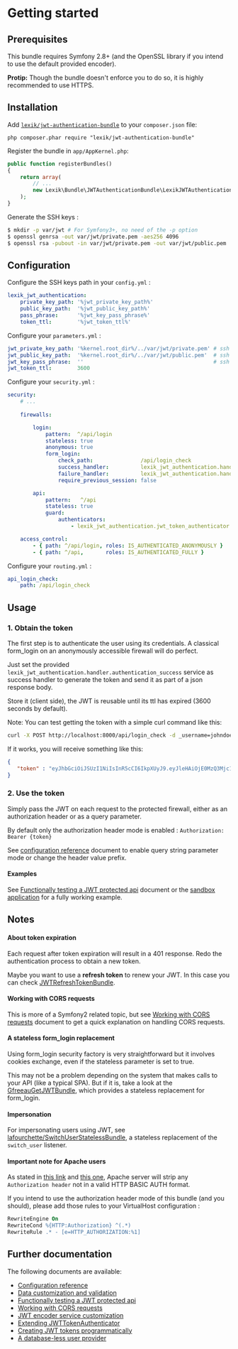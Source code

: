 Getting started
===============

Prerequisites
-------------

This bundle requires Symfony 2.8+ (and the OpenSSL library if you intend to use the default provided encoder).

**Protip:** Though the bundle doesn't enforce you to do so, it is highly recommended to use HTTPS. 

Installation
------------

Add [`lexik/jwt-authentication-bundle`](https://packagist.org/packages/lexik/jwt-authentication-bundle)
to your `composer.json` file:

    php composer.phar require "lexik/jwt-authentication-bundle"

Register the bundle in `app/AppKernel.php`:

``` php
public function registerBundles()
{
    return array(
        // ...
        new Lexik\Bundle\JWTAuthenticationBundle\LexikJWTAuthenticationBundle(),
    );
}
```

Generate the SSH keys :

``` bash
$ mkdir -p var/jwt # For Symfony3+, no need of the -p option
$ openssl genrsa -out var/jwt/private.pem -aes256 4096
$ openssl rsa -pubout -in var/jwt/private.pem -out var/jwt/public.pem
```

Configuration
-------------

Configure the SSH keys path in your `config.yml` :

``` yaml
lexik_jwt_authentication:
    private_key_path: '%jwt_private_key_path%'
    public_key_path:  '%jwt_public_key_path%'
    pass_phrase:      '%jwt_key_pass_phrase%'
    token_ttl:        '%jwt_token_ttl%'
```

Configure your `parameters.yml` :

``` yaml
jwt_private_key_path: '%kernel.root_dir%/../var/jwt/private.pem' # ssh private key path
jwt_public_key_path:  '%kernel.root_dir%/../var/jwt/public.pem'  # ssh public key path
jwt_key_pass_phrase:  ''                                         # ssh key pass phrase
jwt_token_ttl:        3600
```

Configure your `security.yml` :

``` yaml
security:
    # ...
    
    firewalls:

        login:
            pattern:  ^/api/login
            stateless: true
            anonymous: true
            form_login:
                check_path:               /api/login_check
                success_handler:          lexik_jwt_authentication.handler.authentication_success
                failure_handler:          lexik_jwt_authentication.handler.authentication_failure
                require_previous_session: false

        api:
            pattern:   ^/api
            stateless: true
            guard:
                authenticators:
                    - lexik_jwt_authentication.jwt_token_authenticator

    access_control:
        - { path: ^/api/login, roles: IS_AUTHENTICATED_ANONYMOUSLY }
        - { path: ^/api,       roles: IS_AUTHENTICATED_FULLY }
```

Configure your `routing.yml` :

``` yaml
api_login_check:
    path: /api/login_check
```

Usage
-----

### 1. Obtain the token

The first step is to authenticate the user using its credentials.
A classical form_login on an anonymously accessible firewall will do perfect.

Just set the provided `lexik_jwt_authentication.handler.authentication_success` service as success handler to
generate the token and send it as part of a json response body.

Store it (client side), the JWT is reusable until its ttl has expired (3600 seconds by default).

Note: You can test getting the token with a simple curl command like this:

```bash
curl -X POST http://localhost:8000/api/login_check -d _username=johndoe -d _password=test
```

If it works, you will receive something like this:

```json
{
   "token" : "eyJhbGciOiJSUzI1NiIsInR5cCI6IkpXUyJ9.eyJleHAiOjE0MzQ3Mjc1MzYsInVzZXJuYW1lIjoia29ybGVvbiIsImlhdCI6IjE0MzQ2NDExMzYifQ.nh0L_wuJy6ZKIQWh6OrW5hdLkviTs1_bau2GqYdDCB0Yqy_RplkFghsuqMpsFls8zKEErdX5TYCOR7muX0aQvQxGQ4mpBkvMDhJ4-pE4ct2obeMTr_s4X8nC00rBYPofrOONUOR4utbzvbd4d2xT_tj4TdR_0tsr91Y7VskCRFnoXAnNT-qQb7ci7HIBTbutb9zVStOFejrb4aLbr7Fl4byeIEYgp2Gd7gY"
}
```

### 2. Use the token

Simply pass the JWT on each request to the protected firewall, either as an authorization header
or as a query parameter. 

By default only the authorization header mode is enabled : `Authorization: Bearer {token}`

See [configuration reference](1-configuration-reference.md) document to enable query string parameter mode or change the header value prefix.

#### Examples

See [Functionally testing a JWT protected api](3-functional-testing.md) document
or the [sandbox application](https://github.com/slashfan/LexikJWTAuthenticationBundleSandbox) for a fully working example.

Notes
-----

#### About token expiration

Each request after token expiration will result in a 401 response.
Redo the authentication process to obtain a new token. 

Maybe you want to use a **refresh token** to renew your JWT. In this case you can check [JWTRefreshTokenBundle](https://github.com/gesdinet/JWTRefreshTokenBundle).

#### Working with CORS requests

This is more of a Symfony2 related topic, but see [Working with CORS requests](4-cors-requests.md) document
to get a quick explanation on handling CORS requests.

#### A stateless form_login replacement

Using form_login security factory is very straightforward but it involves cookies exchange, even if the stateless parameter is set to true.

This may not be a problem depending on the system that makes calls to your API (like a typical SPA). But if it is, take a look at the [GfreeauGetJWTBundle](https://github.com/gfreeau/GfreeauGetJWTBundle), which provides a stateless replacement for form_login.

#### Impersonation

For impersonating users using JWT, see [lafourchette/SwitchUserStatelessBundle](https://github.com/lafourchette/SwitchUserStatelessBundle), a stateless replacement of the `switch_user` listener.

#### Important note for Apache users

As stated in [this link](http://stackoverflow.com/questions/11990388/request-headers-bag-is-missing-authorization-header-in-symfony-2) and [this one](http://stackoverflow.com/questions/19443718/symfony-2-3-getrequest-headers-not-showing-authorization-bearer-token/19445020), Apache server will strip any `Authorization header` not in a valid HTTP BASIC AUTH format. 

If you intend to use the authorization header mode of this bundle (and you should), please add those rules to your VirtualHost configuration :

```apache
RewriteEngine On
RewriteCond %{HTTP:Authorization} ^(.*)
RewriteRule .* - [e=HTTP_AUTHORIZATION:%1]
```

Further documentation
---------------------

The following documents are available:

- [Configuration reference](1-configuration-reference.md)
- [Data customization and validation](2-data-customization.md)
- [Functionally testing a JWT protected api](3-functional-testing.md)
- [Working with CORS requests](4-cors-requests.md)
- [JWT encoder service customization](5-encoder-service.md)
- [Extending JWTTokenAuthenticator](6-extending-jwt-authenticator.md)
- [Creating JWT tokens programmatically](7-manual-token-creation.md)
- [A database-less user provider](8-jwt-user-provider.md)
